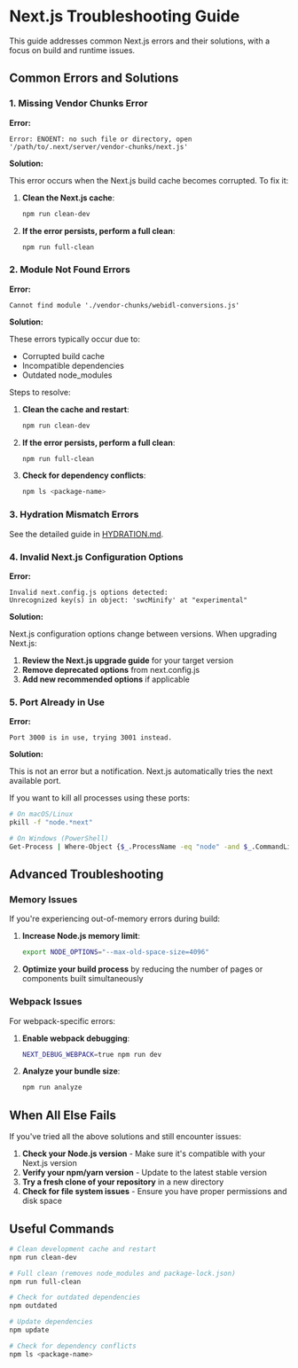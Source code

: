 # Next.js Troubleshooting Guide

This guide addresses common Next.js errors and their solutions, with a focus on build and runtime issues.

## Common Errors and Solutions

### 1. Missing Vendor Chunks Error

**Error:**
```
Error: ENOENT: no such file or directory, open '/path/to/.next/server/vendor-chunks/next.js'
```

**Solution:**

This error occurs when the Next.js build cache becomes corrupted. To fix it:

1. **Clean the Next.js cache**:
   ```bash
   npm run clean-dev
   ```

2. **If the error persists, perform a full clean**:
   ```bash
   npm run full-clean
   ```

### 2. Module Not Found Errors

**Error:**
```
Cannot find module './vendor-chunks/webidl-conversions.js'
```

**Solution:**

These errors typically occur due to:
- Corrupted build cache
- Incompatible dependencies
- Outdated node_modules

Steps to resolve:

1. **Clean the cache and restart**:
   ```bash
   npm run clean-dev
   ```

2. **If the error persists, perform a full clean**:
   ```bash
   npm run full-clean
   ```

3. **Check for dependency conflicts**:
   ```bash
   npm ls <package-name>
   ```

### 3. Hydration Mismatch Errors

See the detailed guide in [HYDRATION.md](./HYDRATION.md).

### 4. Invalid Next.js Configuration Options

**Error:**
```
Invalid next.config.js options detected: 
Unrecognized key(s) in object: 'swcMinify' at "experimental"
```

**Solution:**

Next.js configuration options change between versions. When upgrading Next.js:

1. **Review the Next.js upgrade guide** for your target version
2. **Remove deprecated options** from next.config.js
3. **Add new recommended options** if applicable

### 5. Port Already in Use

**Error:**
```
Port 3000 is in use, trying 3001 instead.
```

**Solution:**

This is not an error but a notification. Next.js automatically tries the next available port.

If you want to kill all processes using these ports:

```bash
# On macOS/Linux
pkill -f "node.*next"

# On Windows (PowerShell)
Get-Process | Where-Object {$_.ProcessName -eq "node" -and $_.CommandLine -like "*next*"} | Stop-Process
```

## Advanced Troubleshooting

### Memory Issues

If you're experiencing out-of-memory errors during build:

1. **Increase Node.js memory limit**:
   ```bash
   export NODE_OPTIONS="--max-old-space-size=4096"
   ```

2. **Optimize your build process** by reducing the number of pages or components built simultaneously

### Webpack Issues

For webpack-specific errors:

1. **Enable webpack debugging**:
   ```bash
   NEXT_DEBUG_WEBPACK=true npm run dev
   ```

2. **Analyze your bundle size**:
   ```bash
   npm run analyze
   ```

## When All Else Fails

If you've tried all the above solutions and still encounter issues:

1. **Check your Node.js version** - Make sure it's compatible with your Next.js version
2. **Verify your npm/yarn version** - Update to the latest stable version
3. **Try a fresh clone of your repository** in a new directory
4. **Check for file system issues** - Ensure you have proper permissions and disk space

## Useful Commands

```bash
# Clean development cache and restart
npm run clean-dev

# Full clean (removes node_modules and package-lock.json)
npm run full-clean

# Check for outdated dependencies
npm outdated

# Update dependencies
npm update

# Check for dependency conflicts
npm ls <package-name>
``` 